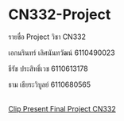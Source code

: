 # CN332-Project

รายชื่อ Project วิชา CN332

เอกนรินทร์  เลิศนันทวัฒน์   6110490023

ธีรัช       ประสิทธิ์เวช   6110613178

ธาม       เธียระวิบูลย์   6110680565

[<br>Clip Present Final Project CN332](https://youtu.be/eRqDdAZmvYA)

